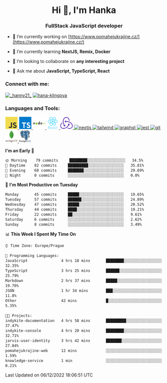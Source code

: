 <h1 align="center">Hi 👋, I'm Hanka</h1>
<h3 align="center">FullStack JavaScript developer</h3>

- 🔭 I’m currently working on [https://www.pomahejukrajine.cz/](https://www.pomahejukrajine.cz/)

- 🌱 I’m currently learning **NextJS, Remix, Docker**

- 👯 I’m looking to collaborate on **any interesting project**

- 💬 Ask me about **JavaScript, TypeScript, React**

<h3 align="left">Connect with me:</h3>
<p align="left">
<a href="https://twitter.com/_hanny21_" target="blank"><img align="center" src="https://raw.githubusercontent.com/rahuldkjain/github-profile-readme-generator/master/src/images/icons/Social/twitter.svg" alt="_hanny21_" height="30" width="40" /></a>
<a href="https://linkedin.com/in/hana-klingova" target="blank"><img align="center" src="https://raw.githubusercontent.com/rahuldkjain/github-profile-readme-generator/master/src/images/icons/Social/linked-in-alt.svg" alt="hana-klingova" height="30" width="40" /></a>
</p>

<h3 align="left">Languages and Tools:</h3>
<p align="left"> 
<a href="https://developer.mozilla.org/en-US/docs/Web/JavaScript" target="_blank" rel="noreferrer"> <img src="https://raw.githubusercontent.com/devicons/devicon/master/icons/javascript/javascript-original.svg" alt="javascript" width="40" height="40"/> </a> 
<a href="https://www.typescriptlang.org/" target="_blank" rel="noreferrer"> <img src="https://raw.githubusercontent.com/devicons/devicon/master/icons/typescript/typescript-original.svg" alt="typescript" width="40" height="40"/> </a> 
<a href="https://nodejsorg" target="_blank" rel="noreferrer"> <img src="https://raw.githubusercontent.com/devicons/devicon/master/icons/nodejs/nodejs-original-wordmark.svg" alt="nodejs" width="40" height="40"/> </a> 
<a href="https://reactjs.org/" target="_blank" rel="noreferrer"> <img src="https://raw.githubusercontent.com/devicons/devicon/master/icons/react/react-original-wordmark.svg" alt="react" width="40" height="40"/> </a> 
<a href="https://redux.js.org" target="_blank" rel="noreferrer"> <img src="https://raw.githubusercontent.com/devicons/devicon/master/icons/redux/redux-original.svg" alt="redux" width="40" height="40"/> </a> 
<a href="https://nextjs.org/" target="_blank" rel="noreferrer"> <img src="https://cdn.worldvectorlogo.com/logos/nextjs-2.svg" alt="nextjs" width="40" height="40"/> </a> 
<a href="https://tailwindcss.com/" target="_blank" rel="noreferrer"> <img src="https://www.vectorlogo.zone/logos/tailwindcss/tailwindcss-icon.svg" alt="tailwind" width="40" height="40"/> </a> 
<a href="https://graphql.org" target="_blank" rel="noreferrer"> <img src="https://www.vectorlogo.zone/logos/graphql/graphql-icon.svg" alt="graphql" width="40" height="40"/> </a> 
<a href="https://jestjs.io" target="_blank" rel="noreferrer"> <img src="https://www.vectorlogo.zone/logos/jestjsio/jestjsio-icon.svg" alt="jest" width="40" height="40"/> </a> 
<a href="https://git-scm.com/" target="_blank" rel="noreferrer"> <img src="https://www.vectorlogo.zone/logos/git-scm/git-scm-icon.svg" alt="git" width="40" height="40"/> </a> 
<a href="https://www.mongodb.com/" target="_blank" rel="noreferrer"> <img src="https://raw.githubusercontent.com/devicons/devicon/master/icons/mongodb/mongodb-original-wordmark.svg" alt="mongodb" width="40" height="40"/> </a>  
<a href="https://www.postgresql.org" target="_blank" rel="noreferrer"> <img src="https://raw.githubusercontent.com/devicons/devicon/master/icons/postgresql/postgresql-original-wordmark.svg" alt="postgresql" width="40" height="40"/> </a> 
</p>

<!--START_SECTION:waka-->
**I'm an Early 🐤** 

```text
🌞 Morning    79 commits     ████████░░░░░░░░░░░░░░░░░   34.5% 
🌆 Daytime    82 commits     █████████░░░░░░░░░░░░░░░░   35.81% 
🌃 Evening    68 commits     ███████░░░░░░░░░░░░░░░░░░   29.69% 
🌙 Night      0 commits      ░░░░░░░░░░░░░░░░░░░░░░░░░   0.0%

```
📅 **I'm Most Productive on Tuesday** 

```text
Monday       45 commits     █████░░░░░░░░░░░░░░░░░░░░   19.65% 
Tuesday      57 commits     ██████░░░░░░░░░░░░░░░░░░░   24.89% 
Wednesday    47 commits     █████░░░░░░░░░░░░░░░░░░░░   20.52% 
Thursday     44 commits     ████░░░░░░░░░░░░░░░░░░░░░   19.21% 
Friday       22 commits     ██░░░░░░░░░░░░░░░░░░░░░░░   9.61% 
Saturday     6 commits      ░░░░░░░░░░░░░░░░░░░░░░░░░   2.62% 
Sunday       8 commits      ░░░░░░░░░░░░░░░░░░░░░░░░░   3.49%

```


📊 **This Week I Spent My Time On** 

```text
⌚︎ Time Zone: Europe/Prague

💬 Programming Languages: 
JavaScript               4 hrs 18 mins       ████████░░░░░░░░░░░░░░░░░   32.35% 
TypeScript               3 hrs 25 mins       ██████░░░░░░░░░░░░░░░░░░░   25.79% 
Markdown                 2 hrs 37 mins       █████░░░░░░░░░░░░░░░░░░░░   19.76% 
JSON                     1 hr 34 mins        ███░░░░░░░░░░░░░░░░░░░░░░   11.8% 
Other                    42 mins             █░░░░░░░░░░░░░░░░░░░░░░░░   5.35%

🐱‍💻 Projects: 
indykite-documentation   4 hrs 58 mins       █████████░░░░░░░░░░░░░░░░   37.47% 
indykite-console         4 hrs 20 mins       ████████░░░░░░░░░░░░░░░░░   32.71% 
jarvis-user-identity     3 hrs 42 mins       ███████░░░░░░░░░░░░░░░░░░   27.84% 
pomahejukrajine-web      12 mins             ░░░░░░░░░░░░░░░░░░░░░░░░░   1.59% 
knowledge-service        1 min               ░░░░░░░░░░░░░░░░░░░░░░░░░   0.21%

```


 Last Updated on 06/12/2022 18:06:51 UTC
<!--END_SECTION:waka-->

